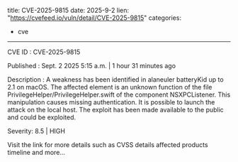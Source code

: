  
title: CVE-2025-9815
date: 2025-9-2
lien: "https://cvefeed.io/vuln/detail/CVE-2025-9815"
categories:
  - cve
---

CVE ID : CVE-2025-9815

Published :  Sept. 2
2025
5:15 a.m. | 1 hour
31 minutes ago

Description : A weakness has been identified in alaneuler batteryKid up to 2.1 on macOS. The affected element is an unknown function of the file PrivilegeHelper/PrivilegeHelper.swift of the component NSXPCListener. This manipulation causes missing authentication. It is possible to launch the attack on the local host. The exploit has been made available to the public and could be exploited.

Severity: 8.5 | HIGH

Visit the link for more details
such as CVSS details
affected products
timeline
and more...
